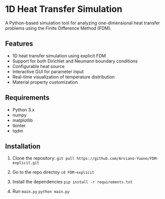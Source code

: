 # 1D Heat Transfer Simulation

A Python-based simulation tool for analyzing one-dimensional heat transfer problems using the Finite Difference Method (FDM).

## Features

- 1D heat transfer simulation using explicit FDM
- Support for both Dirichlet and Neumann boundary conditions
- Configurable heat source
- Interactive GUI for parameter input
- Real-time visualization of temperature distribution
- Material property customization

## Requirements

- Python 3.x
- numpy
- matplotlib
- tkinter
- tqdm

## Installation

1. Clone the repository:
`git pull https://github.com/Arviano-Yuono/FDM-explicit.git`

2. Go to the repo directoy
`cd FDM-explicit`

3. Install the dependencies
`pip install -r requirements.txt`

4. Run `main.py`
`python main.py`
